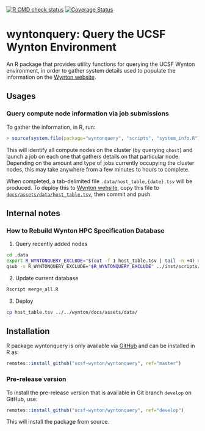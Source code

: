 

<div id="badges"><!-- pkgdown markup -->
 <a href="https://github.com/ucsf-wynton/wyntonquery/actions?query=workflow%3AR-CMD-check"><img border="0" src="https://github.com/ucsf-wynton/wyntonquery/actions/workflows/R-CMD-check.yaml/badge.svg?branch=develop" alt="R CMD check status"/></a>     <a href="https://app.codecov.io/gh/ucsf-wynton/wyntonquery"><img border="0" src="https://codecov.io/gh/ucsf-wynton/wyntonquery/branch/develop/graph/badge.svg" alt="Coverage Status"/></a> 
</div>

# wyntonquery: Query the UCSF Wynton Environment 

An R package that provides utility functions for querying the UCSF Wynton environment, in order to gather system details used to populate the information on the [Wynton website](https://wynton.ucsf.edu/hpc/about/specs.html).


## Usages

### Query compute node information via job submissions

To gather the information, in R, run:

```r
> source(system.file(package="wyntonquery", "scripts", "system_info.R"), echo = TRUE)
```

This will identify all compute nodes on the cluster (by querying `qhost`) and launch a job on each one that gathers details on that particular node.  Depending on the amount and type of jobs currently occupying the cluster nodes, this may take anywhere from a few minutes to hours to complete.

When completed, a tab-delimited file `.data/host_table,{date}.tsv` will be produced.  To deploy this to [Wynton website](https://wynton.ucsf.edu/hpc/about/specs.html), copy this file to [`docs/assets/data/host_table.tsv`](https://github.com/ucsf-wynton/wynton-website-hpc/blob/master/docs/hpc/assets/data/host_table.tsv), then commit and push.


## Internal notes

### How to Rebuild Wynton HPC Specification Database

1. Query recently added nodes

```sh
cd .data
export R_WYNTONQUERY_EXCLUDE="$(cut -f 1 host_table.tsv | tail -n +4) qb3-hmid1"
qsub -v R_WYNTONQUERY_EXCLUDE="$R_WYNTONQUERY_EXCLUDE" ../inst/scripts/system_info.sge
```

2. Update current database
```sh
Rscript merge_all.R
```

3. Deploy
```sh
cp host_table.tsv ../../wynton/docs/assets/data/
```

## Installation
R package wyntonquery is only available via [GitHub](https://github.com/ucsf-wynton/wyntonquery) and can be installed in R as:
```r
remotes::install_github("ucsf-wynton/wyntonquery", ref="master")
```


### Pre-release version

To install the pre-release version that is available in Git branch `develop` on GitHub, use:
```r
remotes::install_github("ucsf-wynton/wyntonquery", ref="develop")
```
This will install the package from source.  

<!-- pkgdown-drop-below -->

